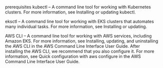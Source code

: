 prerequisites
kubectl – A command line tool for working with Kubernetes clusters. For more information, see Installing or updating kubectl.

eksctl – A command line tool for working with EKS clusters that automates many individual tasks. For more information, see Installing or updating.

AWS CLI – A command line tool for working with AWS services, including Amazon EKS. For more information, see Installing, updating, and uninstalling the AWS CLI in the AWS Command Line Interface User Guide. After installing the AWS CLI, we recommend that you also configure it. For more information, see Quick configuration with aws configure in the AWS Command Line Interface User Guide.

